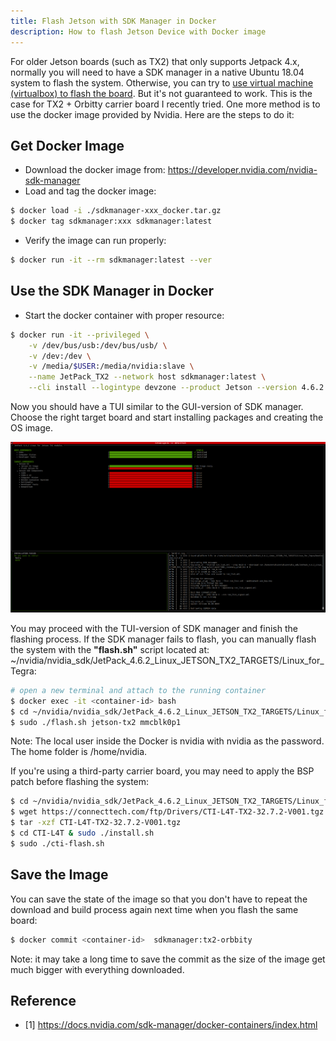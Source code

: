 ```yaml
---
title: Flash Jetson with SDK Manager in Docker
description: How to flash Jetson Device with Docker image
---
```


For older Jetson boards (such as TX2) that only supports Jetpack 4.x, normally you will need to have a SDK manager in a native Ubuntu 18.04 system to flash the system. Otherwise, you can try to [use virtual machine (virtualbox) to flash the board](/tech-notes/system/jetson/flash-jetson-with-vm). But it's not guaranteed to work. This is the case for TX2 + Orbitty carrier board I recently tried. One more method is to use the docker image provided by Nvidia. Here are the steps to do it:

## Get Docker Image

* Download the docker image from: https://developer.nvidia.com/nvidia-sdk-manager
* Load and tag the docker image:

```bash
$ docker load -i ./sdkmanager-xxx_docker.tar.gz 
$ docker tag sdkmanager:xxx sdkmanager:latest 
```

* Verify the image can run properly:

```bash
$ docker run -it --rm sdkmanager:latest --ver
```

## Use the SDK Manager in Docker

* Start the docker container with proper resource:

```bash
$ docker run -it --privileged \
	-v /dev/bus/usb:/dev/bus/usb/ \
	-v /dev:/dev \
	-v /media/$USER:/media/nvidia:slave \
	--name JetPack_TX2 --network host sdkmanager:latest \
	--cli install --logintype devzone --product Jetson --version 4.6.2 --targetos Linux --host --target JETSON_TX2_TARGETS --flash all --additionalsdk 'DeepStream 6.0.1'
```

Now you should have a TUI similar to the GUI-version of SDK manager. Choose the right target board and start installing packages and creating the OS image.

![CLI](./figures/jetson_sdk_manager_cli.png)

You may proceed with the TUI-version of SDK manager and finish the flashing process. If the SDK manager fails to flash, you can manually flash the system with the **"flash.sh"** script located at: ~/nvidia/nvidia_sdk/JetPack_4.6.2_Linux_JETSON_TX2_TARGETS/Linux_for_Tegra:

```bash
# open a new terminal and attach to the running container
$ docker exec -it <container-id> bash
$ cd ~/nvidia/nvidia_sdk/JetPack_4.6.2_Linux_JETSON_TX2_TARGETS/Linux_for_Tegra
$ sudo ./flash.sh jetson-tx2 mmcblk0p1
```

Note: The local user inside the Docker is nvidia with nvidia as the password. The home folder is /home/nvidia.

If you're using a third-party carrier board, you may need to apply the BSP patch before flashing the system:

```bash
$ cd ~/nvidia/nvidia_sdk/JetPack_4.6.2_Linux_JETSON_TX2_TARGETS/Linux_for_Tegra
$ wget https://connecttech.com/ftp/Drivers/CTI-L4T-TX2-32.7.2-V001.tgz
$ tar -xzf CTI-L4T-TX2-32.7.2-V001.tgz
$ cd CTI-L4T & sudo ./install.sh
$ sudo ./cti-flash.sh
```

## Save the Image

You can save the state of the image so that you don't have to repeat the download and build process again next time when you flash the same board:

```bash
$ docker commit <container-id>  sdkmanager:tx2-orbbity
```

Note: it may take a long time to save the commit as the size of the image get much bigger with everything downloaded.

## Reference

* [1] https://docs.nvidia.com/sdk-manager/docker-containers/index.html